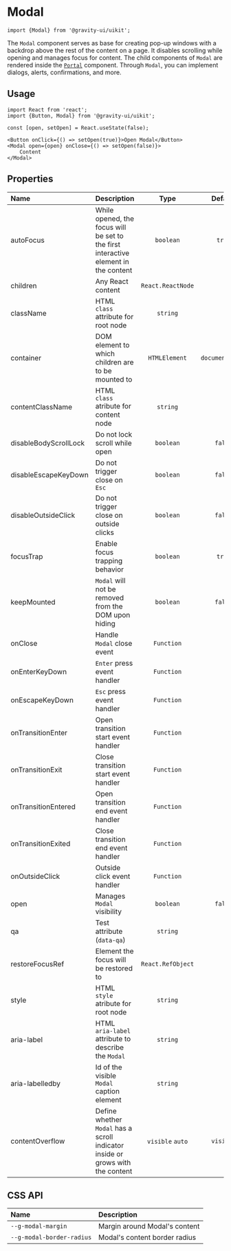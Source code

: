 <!--GITHUB_BLOCK-->

# Modal

<!--/GITHUB_BLOCK-->

```tsx
import {Modal} from '@gravity-ui/uikit';
```

The `Modal` component serves as base for creating pop-up windows with a backdrop above the rest of the content on a page.
It disables scrolling while opening and manages focus for content. The child components of `Modal` are rendered inside the [`Portal`](../Portal) component.
Through `Modal`, you can implement dialogs, alerts, confirmations, and more.

## Usage

```tsx
import React from 'react';
import {Button, Modal} from '@gravity-ui/uikit';

const [open, setOpen] = React.useState(false);

<Button onClick={() => setOpen(true)}>Open Modal</Button>
<Modal open={open} onClose={() => setOpen(false)}>
    Content
</Modal>
```

## Properties

| Name                  | Description                                                                         |       Type        |     Default     |
| :-------------------- | :---------------------------------------------------------------------------------- | :---------------: | :-------------: |
| autoFocus             | While opened, the focus will be set to the first interactive element in the content |     `boolean`     |     `true`      |
| children              | Any React content                                                                   | `React.ReactNode` |                 |
| className             | HTML `class` attribute for root node                                                |     `string`      |                 |
| container             | DOM element to which children are to be mounted to                                  |   `HTMLElement`   | `document.body` |
| contentClassName      | HTML `class` atribute for content node                                              |     `string`      |                 |
| disableBodyScrollLock | Do not lock scroll while open                                                       |     `boolean`     |     `false`     |
| disableEscapeKeyDown  | Do not trigger close on `Esc`                                                       |     `boolean`     |     `false`     |
| disableOutsideClick   | Do not trigger close on outside clicks                                              |     `boolean`     |     `false`     |
| focusTrap             | Enable focus trapping behavior                                                      |     `boolean`     |     `true`      |
| keepMounted           | `Modal` will not be removed from the DOM upon hiding                                |     `boolean`     |     `false`     |
| onClose               | Handle `Modal` close event                                                          |    `Function`     |                 |
| onEnterKeyDown        | `Enter` press event handler                                                         |    `Function`     |                 |
| onEscapeKeyDown       | `Esc` press event handler                                                           |    `Function`     |                 |
| onTransitionEnter     | Open transition start event handler                                                 |    `Function`     |                 |
| onTransitionExit      | Close transition start event handler                                                |    `Function`     |                 |
| onTransitionEntered   | Open transition end event handler                                                   |    `Function`     |                 |
| onTransitionExited    | Close transition end event handler                                                  |    `Function`     |                 |
| onOutsideClick        | Outside click event handler                                                         |    `Function`     |                 |
| open                  | Manages `Modal` visibility                                                          |     `boolean`     |     `false`     |
| qa                    | Test attribute (`data-qa`)                                                          |     `string`      |                 |
| restoreFocusRef       | Element the focus will be restored to                                               | `React.RefObject` |                 |
| style                 | HTML `style` atribute for root node                                                 |     `string`      |                 |
| aria-label            | HTML `aria-label` attribute to describe the `Modal`                                 |     `string`      |                 |
| aria-labelledby       | Id of the visible `Modal` caption element                                           |     `string`      |                 |
| contentOverflow       | Define whether `Modal` has a scroll indicator inside or grows with the content      | `visible` `auto`  |    `visible`    |

## CSS API

| Name                      | Description                   |
| :------------------------ | :---------------------------- |
| `--g-modal-margin`        | Margin around Modal's content |
| `--g-modal-border-radius` | Modal's content border radius |
